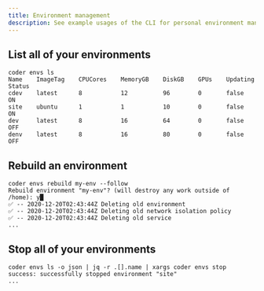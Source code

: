 ```yaml
---
title: Environment management
description: See example usages of the CLI for personal environment management.
---
```


## List all of your environments

```plaintext
coder envs ls
Name    ImageTag    CPUCores    MemoryGB    DiskGB    GPUs    Updating    Status
cdev    latest      8           12          96        0       false       ON
site    ubuntu      1           1           10        0       false       ON
dev     latest      8           16          64        0       false       OFF
denv    latest      8           16          80        0       false       OFF
```

## Rebuild an environment

```plaintext
coder envs rebuild my-env --follow
Rebuild environment "my-env"? (will destroy any work outside of /home): y█
✅ -- 2020-12-20T02:43:44Z Deleting old environment
✅ -- 2020-12-20T02:43:44Z Deleting old network isolation policy
✅ -- 2020-12-20T02:43:44Z Deleting old service
...
```

## Stop all of your environments

```plaintext
coder envs ls -o json | jq -r .[].name | xargs coder envs stop
success: successfully stopped environment "site"
...
```
